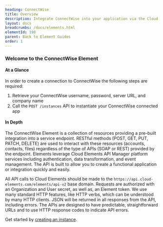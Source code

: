 ```yaml
---
heading: ConnectWise
title: Overview
description: Integrate ConnectWise into your application via the Cloud Elements APIs.
layout: docs
breadcrumbs: /docs/elements.html
elementId: 198
parent: Back to Element Guides
order: 1
---
```


### Welcome to the ConnectWise Element


#### At a Glance

In order to create a connection to ConnectWise the following steps are required:

1. Retrieve your ConnectWise username, password, server URL, and company name
2. Call the `POST /instances` API to instantiate your ConnectWise connected app

#### In Depth

The ConnectWise Element is a collection of resources providing a pre-built integration into a service endpoint. RESTful methods (POST, GET, PUT, PATCH, DELETE) are used to interact with these resources (accounts, contacts, files) regardless of the type of APIs (SOAP or REST) provided by the endpoint. Elements leverage Cloud Elements API Manager platform services including authentication, data transformation, and event management.  The API is built to allow you to create a functional application or integration quickly and easily.

All API calls to Cloud Elements should be made to the `https://api.cloud-elements.com/elements/api-v2` base domain. Requests are authorized with an Organization and User secret, as well as, an Element token.  We use many standard HTTP features, like HTTP verbs, which can be understood by many HTTP clients. JSON will be returned in all responses from the API, including errors. The APIs are designed to have predictable, straightforward URLs and to use HTTP response codes to indicate API errors.

Get started by [creating an instance](connectwise-create-instance.html).
